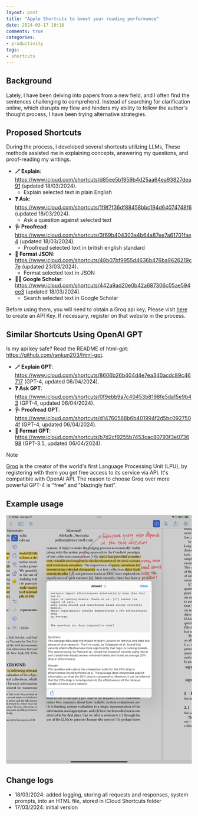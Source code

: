 ```yaml
---
layout: post
title: "Apple Shortcuts to boost your reading performance"
date: 2024-03-17 10:16
comments: true
categories:
- productivity
tags:
- shortcuts
---
```


## Background

Lately, I have been delving into papers from a new field, and I often find the sentences challenging to comprehend. Instead of searching for clarification online, which disrupts my flow and hinders my ability to follow the author's thought process, I have been trying alternative strategies.

## Proposed Shortcuts

During the process, I developed several shortcuts utilizing LLMs, These methods assisted me in explaining concepts, answering my questions, and proof-reading my writings.

- **🪄 Explain**: https://www.icloud.com/shortcuts/d85ee5b1959b4d25aa64ea93827dea91 (updated 18/03/2024).
  - Explain selected text in plain English
- **❓ Ask**: https://www.icloud.com/shortcuts/1f9f7f36df88458bbc194d64074748f6 (updated 18/03/2024).
  - Ask a question against selected text
- **🩺 Proofread**: https://www.icloud.com/shortcuts/3f69b404303a4b64a87ee7a61701fae4 (updated 18/03/2024).
  - Proofread selected text in british english standard
- **🚏 Format JSON**: https://www.icloud.com/shortcuts/48b07bf9955d4636b476ba9626219c7e (updated 23/03/2024).
  - Format selected text in JSON
- **👩‍⚕️ Google Scholar**: https://www.icloud.com/shortcuts/442a9ad20e0b42a687306c05ae594ee3 (updated 18/03/2024).
  - Search selected text in Google Scholar

Before using them, you will need to obtain a Groq api key, Please visit [here](https://console.groq.com/keys) to create an API Key. If necessary, register on that website in the process.

## Similar Shortcuts Using OpenAI GPT

Is my api key safe? Read the README of html-gpt: https://github.com/rankun203/html-gpt.

- **🪄 Explain GPT**: https://www.icloud.com/shortcuts/8606b26b404d4e7ea340acdc89c46717 (GPT-4, updated 06/04/2024).
- **❓ Ask GPT**: https://www.icloud.com/shortcuts/0f9ebb9a7c40453b8198fe5da15e9b43 (GPT-4, updated 06/04/2024).
- **🩺 Proofread GPT**: https://www.icloud.com/shortcuts/d14760568b6b401994f2d5bc0927504f (GPT-4, updated 06/04/2024).
- **🚏 Format GPT**: https://www.icloud.com/shortcuts/b7d2cf9255b7453cac80793f3e073698 (GPT-3.5, updated 06/04/2024).

> [!NOTE]
> [Groq](https://groq.com/) is the creator of the world's first Language Processing Unit (LPU), by registering with them you get free access to its service via API. It's compatible with OpenAI API. The reason to choose Groq over more powerful GPT-4 is "free" and "blazingly fast".

## Example usage

![Example usage of shortcuts](/images/shortcuts/ask.png)

## Change logs

- 18/03/2024: added logging, storing all requests and responses, system prompts, into an HTML file, stored in iCloud Shortcuts folder
- 17/03/2024: initial version
